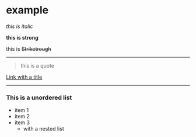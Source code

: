 # example
*this is italic*

**this is strong**

this is 
~~Striketrough~~

---

> this is a quote

[Link with a title](https://www.google.com.br/ "Google")

---

### This is a unordered list
* item 1
* item 2
* item 3
  * with a nested list

